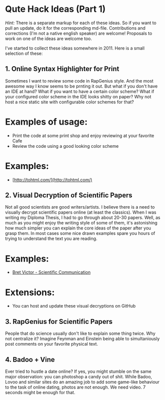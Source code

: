 Qute Hack Ideas (Part 1)
===

_Hint:_ There is a separate markup for each of these ideas. So if you want to pull an update, do it for the corresponding md-file. Contributions and corrections (I'm not a native english speaker) are welcome! Proposals to work on one of the ideas are welcome too.

I've started to collect these ideas somewhere in 2011. Here is a small selection of these:

## 1. Online Syntax Highlighter for Print

Sometimes I want to review some code in RapGenius style. And the most awesome way I know seems to be prnting it out. But what if you don't have an IDE at hand? What if you want to have a certain color scheme? What if your configured color scheme in the IDE looks shitty on paper? Why not host a nice static site with configurable color schemes for that?
 
# Examples of usage:

 * Print the code at some print shop and enjoy reviewing at your favorite Cafe
 * Review the code using a good looking color scheme

# Examples:

 * [http://tohtml.com/](http://tohtml.com/)

## 2. Visual Decryption of Scientific Papers

Not all good scientists are good writers/artists. I believe there is a need to visually decrypt scientific papers online (at least the classics). When I was writing my Diploma Thesis, I had to go through about 20-30 papers. Well, as much as you might enjoy the writing style of some of them, it's astonishing how much simpler you can explain the core ideas of the paper after you grasp them. In most cases some nice drawn examples spare you hours of trying to understand the text you are reading.

# Examples:

 * [Bret Victor - Scientific Communication](http://worrydream.com/#!/ScientificCommunicationAsSequentialArt)

# Extensions:

 * You can host and update these visual decryptions on GitHub

## 3. RapGenius for Scientific Papers

People that do science usually don't like to explain some thing twice. Why not centralize it? Imagine Feynman and Einstein being able to simultaniously post comments on your favorite physical text.

## 4. Badoo + Vine

Ever tried to hustle a date online? If yes, you might stumble on the same major observation: you can photoshop a candy out of shit. While Badoo, Lovoo and similar sites do an amazing job to add some game-like behaviour to the task of online dating, photos are not enough. We need video. 7 seconds might be enough for that.
